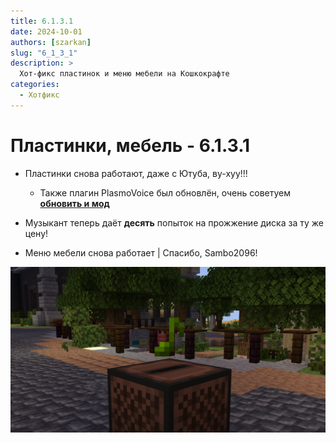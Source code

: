 ```yaml
---
title: 6.1.3.1
date: 2024-10-01
authors: [szarkan]
slug: "6_1_3_1"
description: >
  Хот-фикс пластинок и меню мебели на Кошкокрафте
categories:
  - Хотфикс
---
```


# Пластинки, мебель - 6.1.3.1

- Пластинки снова работают, даже с Ютуба, ву-хуу!!!

  - Также плагин PlasmoVoice был обновлён, очень советуем [**обновить и мод**](<https://modrinth.com/plugin/plasmo-voice/versions?g=1.21.1&l=forge&l=fabric&l=neoforge>)

- Музыкант теперь даёт **десять** попыток на прожжение диска за ту же цену!

- Меню мебели снова работает | Спасибо, Sambo2096!

![Обложка обновления 6.1.3.1](/assets/updates/6season/6_1_3_1/preview.png)